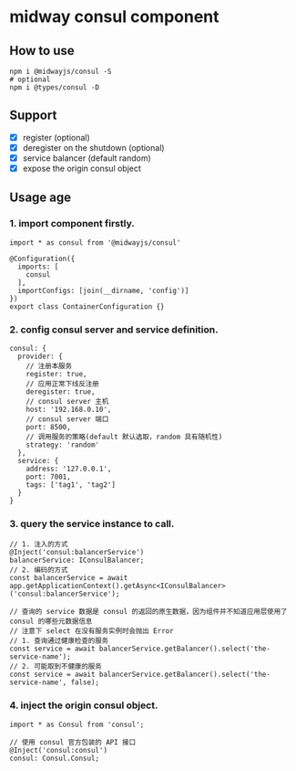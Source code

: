 # midway consul component

## How to use

```shell
npm i @midwayjs/consul -S
# optional
npm i @types/consul -D
```

## Support

- [x] register (optional)
- [x] deregister on the shutdown (optional)
- [x] service balancer (default random)
- [x] expose the origin consul object

## Usage age

### 1. import component firstly.

```
import * as consul from '@midwayjs/consul'

@Configuration({
  imports: [
    consul
  ],
  importConfigs: [join(__dirname, 'config')]
})
export class ContainerConfiguration {}
```

### 2. config consul server and service definition.

```
consul: {
  provider: {
    // 注册本服务
    register: true,
    // 应用正常下线反注册
    deregister: true,
    // consul server 主机
    host: '192.168.0.10',
    // consul server 端口
    port: 8500,
    // 调用服务的策略(default 默认选取，random 具有随机性)
    strategy: 'random'
  },
  service: {
    address: '127.0.0.1',
    port: 7001,
    tags: ['tag1', 'tag2']
  }
}
```

### 3. query the service instance to call.

```
// 1. 注入的方式
@Inject('consul:balancerService')
balancerService: IConsulBalancer;
// 2. 编码的方式
const balancerService = await app.getApplicationContext().getAsync<IConsulBalancer>('consul:balancerService');

// 查询的 service 数据是 consul 的返回的原生数据，因为组件并不知道应用层使用了 consul 的哪些元数据信息
// 注意下 select 在没有服务实例时会抛出 Error
// 1. 查询通过健康检查的服务
const service = await balancerService.getBalancer().select('the-service-name');
// 2. 可能取到不健康的服务
const service = await balancerService.getBalancer().select('the-service-name', false);
```

### 4. inject the origin consul object.

```
import * as Consul from 'consul';

// 使用 consul 官方包装的 API 接口
@Inject('consul:consul')
consul: Consul.Consul;
```
